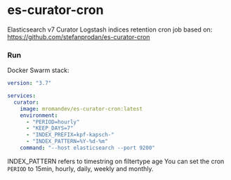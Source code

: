 # es-curator-cron

Elasticsearch v7 Curator Logstash indices retention cron job
based on: https://github.com/stefanprodan/es-curator-cron


### Run

Docker Swarm stack:

```yaml
version: "3.7"

services:
  curator:
    image: mromandev/es-curator-cron:latest
    environment:
      - "PERIOD=hourly"
      - "KEEP_DAYS=7"
      - "INDEX_PREFIX=kpf-kapsch-"
      - "INDEX_PATTERN=%Y-%d-%m"
    command: "--host elasticsearch --port 9200"
```
INDEX_PATTERN refers to timestring on filtertype age
You can set the cron `PERIOD` to 15min, hourly, daily, weekly and monthly.
